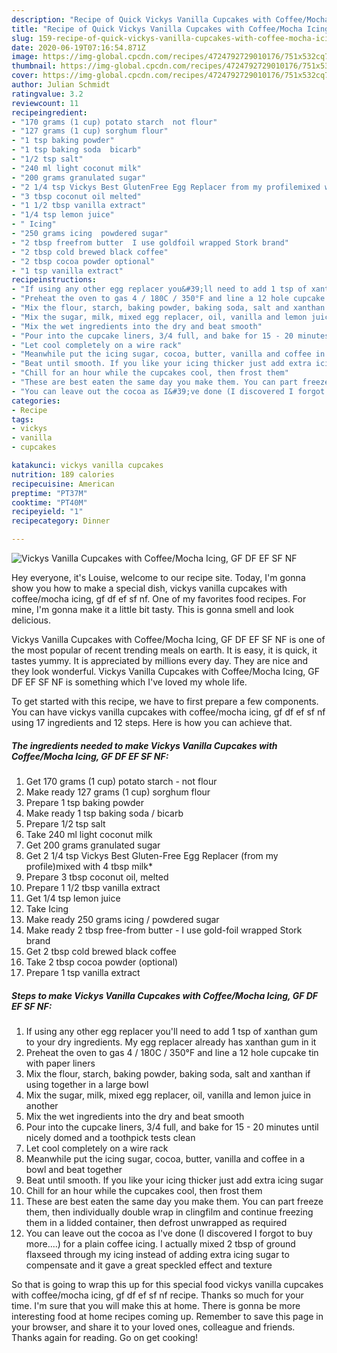 ```yaml
---
description: "Recipe of Quick Vickys Vanilla Cupcakes with Coffee/Mocha Icing, GF DF EF SF NF"
title: "Recipe of Quick Vickys Vanilla Cupcakes with Coffee/Mocha Icing, GF DF EF SF NF"
slug: 159-recipe-of-quick-vickys-vanilla-cupcakes-with-coffee-mocha-icing-gf-df-ef-sf-nf
date: 2020-06-19T07:16:54.871Z
image: https://img-global.cpcdn.com/recipes/4724792729010176/751x532cq70/vickys-vanilla-cupcakes-with-coffeemocha-icing-gf-df-ef-sf-nf-recipe-main-photo.jpg
thumbnail: https://img-global.cpcdn.com/recipes/4724792729010176/751x532cq70/vickys-vanilla-cupcakes-with-coffeemocha-icing-gf-df-ef-sf-nf-recipe-main-photo.jpg
cover: https://img-global.cpcdn.com/recipes/4724792729010176/751x532cq70/vickys-vanilla-cupcakes-with-coffeemocha-icing-gf-df-ef-sf-nf-recipe-main-photo.jpg
author: Julian Schmidt
ratingvalue: 3.2
reviewcount: 11
recipeingredient:
- "170 grams (1 cup) potato starch  not flour"
- "127 grams (1 cup) sorghum flour"
- "1 tsp baking powder"
- "1 tsp baking soda  bicarb"
- "1/2 tsp salt"
- "240 ml light coconut milk"
- "200 grams granulated sugar"
- "2 1/4 tsp Vickys Best GlutenFree Egg Replacer from my profilemixed with 4 tbsp milk"
- "3 tbsp coconut oil melted"
- "1 1/2 tbsp vanilla extract"
- "1/4 tsp lemon juice"
- " Icing"
- "250 grams icing  powdered sugar"
- "2 tbsp freefrom butter  I use goldfoil wrapped Stork brand"
- "2 tbsp cold brewed black coffee"
- "2 tbsp cocoa powder optional"
- "1 tsp vanilla extract"
recipeinstructions:
- "If using any other egg replacer you&#39;ll need to add 1 tsp of xanthan gum to your dry ingredients. My egg replacer already has xanthan gum in it"
- "Preheat the oven to gas 4 / 180C / 350°F and line a 12 hole cupcake tin with paper liners"
- "Mix the flour, starch, baking powder, baking soda, salt and xanthan if using together in a large bowl"
- "Mix the sugar, milk, mixed egg replacer, oil, vanilla and lemon juice in another"
- "Mix the wet ingredients into the dry and beat smooth"
- "Pour into the cupcake liners, 3/4 full, and bake for 15 - 20 minutes until nicely domed and a toothpick tests clean"
- "Let cool completely on a wire rack"
- "Meanwhile put the icing sugar, cocoa, butter, vanilla and coffee in a bowl and beat together"
- "Beat until smooth. If you like your icing thicker just add extra icing sugar"
- "Chill for an hour while the cupcakes cool, then frost them"
- "These are best eaten the same day you make them. You can part freeze them, then individually double wrap in clingfilm and continue freezing them in a lidded container, then defrost unwrapped as required"
- "You can leave out the cocoa as I&#39;ve done (I discovered I forgot to buy more....) for a plain coffee icing. I actually mixed 2 tbsp of ground flaxseed through my icing instead of adding extra icing sugar to compensate and it gave a great speckled effect and texture"
categories:
- Recipe
tags:
- vickys
- vanilla
- cupcakes

katakunci: vickys vanilla cupcakes 
nutrition: 189 calories
recipecuisine: American
preptime: "PT37M"
cooktime: "PT40M"
recipeyield: "1"
recipecategory: Dinner

---
```



![Vickys Vanilla Cupcakes with Coffee/Mocha Icing, GF DF EF SF NF](https://img-global.cpcdn.com/recipes/4724792729010176/751x532cq70/vickys-vanilla-cupcakes-with-coffeemocha-icing-gf-df-ef-sf-nf-recipe-main-photo.jpg)

Hey everyone, it's Louise, welcome to our recipe site. Today, I'm gonna show you how to make a special dish, vickys vanilla cupcakes with coffee/mocha icing, gf df ef sf nf. One of my favorites food recipes. For mine, I'm gonna make it a little bit tasty. This is gonna smell and look delicious.

Vickys Vanilla Cupcakes with Coffee/Mocha Icing, GF DF EF SF NF is one of the most popular of recent trending meals on earth. It is easy, it is quick, it tastes yummy. It is appreciated by millions every day. They are nice and they look wonderful. Vickys Vanilla Cupcakes with Coffee/Mocha Icing, GF DF EF SF NF is something which I've loved my whole life.




To get started with this recipe, we have to first prepare a few components. You can have vickys vanilla cupcakes with coffee/mocha icing, gf df ef sf nf using 17 ingredients and 12 steps. Here is how you can achieve that.

##### The ingredients needed to make Vickys Vanilla Cupcakes with Coffee/Mocha Icing, GF DF EF SF NF:

1. Get 170 grams (1 cup) potato starch - not flour
1. Make ready 127 grams (1 cup) sorghum flour
1. Prepare 1 tsp baking powder
1. Make ready 1 tsp baking soda / bicarb
1. Prepare 1/2 tsp salt
1. Take 240 ml light coconut milk
1. Get 200 grams granulated sugar
1. Get 2 1/4 tsp Vickys Best Gluten-Free Egg Replacer (from my profile)mixed with 4 tbsp milk*
1. Prepare 3 tbsp coconut oil, melted
1. Prepare 1 1/2 tbsp vanilla extract
1. Get 1/4 tsp lemon juice
1. Take  Icing
1. Make ready 250 grams icing / powdered sugar
1. Make ready 2 tbsp free-from butter - I use gold-foil wrapped Stork brand
1. Get 2 tbsp cold brewed black coffee
1. Take 2 tbsp cocoa powder (optional)
1. Prepare 1 tsp vanilla extract




##### Steps to make Vickys Vanilla Cupcakes with Coffee/Mocha Icing, GF DF EF SF NF:

1. If using any other egg replacer you&#39;ll need to add 1 tsp of xanthan gum to your dry ingredients. My egg replacer already has xanthan gum in it
1. Preheat the oven to gas 4 / 180C / 350°F and line a 12 hole cupcake tin with paper liners
1. Mix the flour, starch, baking powder, baking soda, salt and xanthan if using together in a large bowl
1. Mix the sugar, milk, mixed egg replacer, oil, vanilla and lemon juice in another
1. Mix the wet ingredients into the dry and beat smooth
1. Pour into the cupcake liners, 3/4 full, and bake for 15 - 20 minutes until nicely domed and a toothpick tests clean
1. Let cool completely on a wire rack
1. Meanwhile put the icing sugar, cocoa, butter, vanilla and coffee in a bowl and beat together
1. Beat until smooth. If you like your icing thicker just add extra icing sugar
1. Chill for an hour while the cupcakes cool, then frost them
1. These are best eaten the same day you make them. You can part freeze them, then individually double wrap in clingfilm and continue freezing them in a lidded container, then defrost unwrapped as required
1. You can leave out the cocoa as I&#39;ve done (I discovered I forgot to buy more....) for a plain coffee icing. I actually mixed 2 tbsp of ground flaxseed through my icing instead of adding extra icing sugar to compensate and it gave a great speckled effect and texture




So that is going to wrap this up for this special food vickys vanilla cupcakes with coffee/mocha icing, gf df ef sf nf recipe. Thanks so much for your time. I'm sure that you will make this at home. There is gonna be more interesting food at home recipes coming up. Remember to save this page in your browser, and share it to your loved ones, colleague and friends. Thanks again for reading. Go on get cooking!
